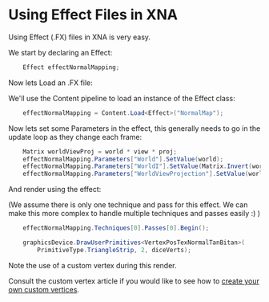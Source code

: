 # Using Effect Files in XNA


Using Effect (.FX) files in XNA is very easy.

We start by declaring an Effect:

```csharp
    Effect effectNormalMapping;
```


Now lets Load an .FX file:

We'll use the Content pipeline to load an instance of the Effect class:

```csharp
    effectNormalMapping = Content.Load<Effect>("NormalMap");
```


Now lets set some Parameters in the effect, this generally needs to go in the update loop as they change each frame:

```csharp
    Matrix worldViewProj = world * view * proj;
    effectNormalMapping.Parameters["World"].SetValue(world);
    effectNormalMapping.Parameters["WorldI"].SetValue(Matrix.Invert(world));
    effectNormalMapping.Parameters["WorldViewProjection"].SetValue(worldViewProj);
```


And render using the effect:

(We assume there is only one technique and pass for this effect. We can make this more complex to handle multiple techniques and passes easily :) )

```csharp
    effectNormalMapping.Techniques[0].Passes[0].Begin();

    graphicsDevice.DrawUserPrimitives<VertexPosTexNormalTanBitan>(
        PrimitiveType.TriangleStrip, 2, diceVerts);
```

Note the use of a custom vertex during this render. 

Consult the custom vertex article if you would like to see how to [create your own custom vertices](https://github.com/simondarksidej/XNAGameStudio/wiki/XNA-CustomVertices).